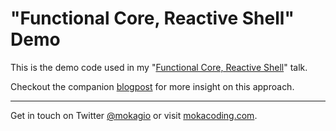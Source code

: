 # "Functional Core, Reactive Shell" Demo

This is the demo code used in my "[Functional Core, Reactive Shell](http://www.slideshare.net/GiovanniLodi2/functional-core-reactive-shell)" talk.

Checkout the companion [blogpost](http://www.mokacoding.com/blog/functional-core-reactive-shell/) for more insight on this approach.

---

Get in touch on Twitter [@mokagio](https://twitter.com/mokagio) or visit [mokacoding.com](http://mokacoding.com).
